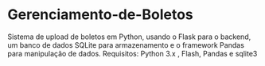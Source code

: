 # Gerenciamento-de-Boletos
Sistema de upload de boletos em Python, usando o Flask para o backend, um banco de dados SQLite para armazenamento e o framework Pandas para manipulação de dados. Requisitos: Python 3.x , Flash, Pandas e sqlite3
